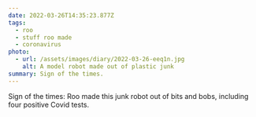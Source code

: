 ```yaml
---
date: 2022-03-26T14:35:23.877Z
tags:
  - roo
  - stuff roo made
  - coronavirus
photo:
  - url: /assets/images/diary/2022-03-26-eeq1n.jpg
    alt: A model robot made out of plastic junk
summary: Sign of the times.
---
```

Sign of the times: Roo made this junk robot out of bits and bobs, including four positive Covid tests. 
